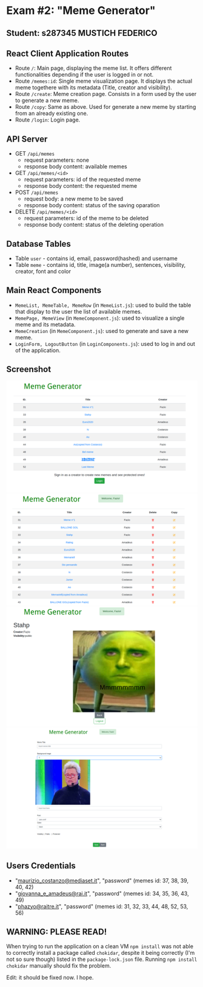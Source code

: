 # Exam #2: "Meme Generator"
## Student: s287345 MUSTICH FEDERICO 

## React Client Application Routes

- Route `/`: Main page, displaying the meme list. It offers different functionalities depending if the user is logged in or not.
- Route `/memes:id`: Single meme visualization page. It displays the actual meme togethere with its metadata (Title, creator and visibility).
- Route `/create`: Meme creation page. Consists in a form used by the user to generate a new meme.
- Route `/copy`: Same as above. Used for generate a new meme by starting from an already existing one.
- Route `/login`: Login page.

## API Server

- GET `/api/memes` 
  - request parameters: none 
  - response body content: available memes
- GET `/api/memes/<id>`
  - request parameters: id of the requested meme
  - response body content: the requested meme
- POST `/api/memes`
  - request body: a new meme to be saved
  - response body content: status of the saving oparation
- DELETE `/api/memes/<id>`
  - request parameters: id of the meme to be deleted
  - response body content: status of the deleting operation 

## Database Tables

- Table `user` - contains id, email, password(hashed) and username
- Table `meme` - contains id, title, image(a number), sentences, visibility, creator, font and color

## Main React Components

- `MemeList, MemeTable, MemeRow` (in `MemeList.js`): used to build the table that display to the user the list of available memes.
- `MemePage, MemeView` (in `MemeComponent.js`): used to visualize a single meme and its metadata.
- `MemeCreation` (in `MemeComponent.js`): used to generate and save a new meme.
- `LoginForm, LogoutButton` (in `LoginComponents.js`): used to log in and out of the application.

## Screenshot

![Screenshot](./img/screenshot1.png)
![Screenshot](./img/screenshot2.png)
![Screenshot](./img/screenshot3.png)
![Screenshot](./img/screenshot4.png)

## Users Credentials

- "maurizio_costanzo@mediaset.it", "password" (memes id: 37, 38, 39, 40, 42)
- "giovanna_e_amadeus@rai.it", "password" (memes id: 34, 35, 36, 43, 49)
- "phazyo@raitre.it", "password" (memes id: 31, 32, 33, 44, 48, 52, 53, 56)

## WARNING: PLEASE READ!

When trying to run the application on a clean VM `npm install` was not able to correctly install a package called `chokidar`, despite it being correctly (I'm not so sure though) listed in the `package-lock.json` file. Running `npm install chokidar` manually should fix the problem.

Edit: it should be fixed now. I hope. 

